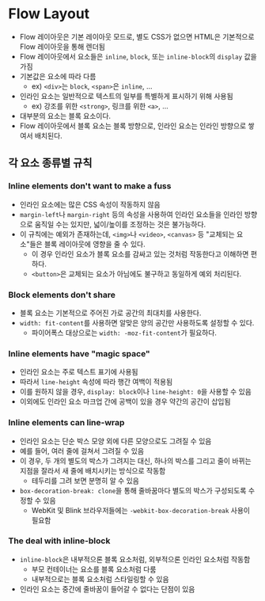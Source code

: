 # Flow Layout

- Flow 레이아웃은 기본 레이아웃 모드로, 별도 CSS가 없으면 HTML은 기본적으로 Flow 레이아웃을 통해 렌더됨
- Flow 레이아웃에서 요소들은 `inline`, `block`, 또는 `inline-block`의 `display` 값을 가짐
- 기본값은 요소에 따라 다름
  - ex) `<div>`는 `block`, `<span>`은 `inline`, ...
- 인라인 요소는 일반적으로 텍스트의 일부를 특별하게 표시하기 위해 사용됨
  - ex) 강조를 위한 `<strong>`, 링크를 위한 `<a>`, ...
- 대부분의 요소는 블록 요소이다.
- Flow 레이아웃에서 블록 요소는 블록 방향으로, 인라인 요소는 인라인 방향으로 쌓여서 배치된다.

## 각 요소 종류별 규칙

### Inline elements don't want to make a fuss

- 인라인 요소에는 많은 CSS 속성이 작동하지 않음
- `margin-left`나 `margin-right` 등의 속성을 사용하여 인라인 요소들을 인라인 방향으로 움직일 수는 있지만, 넓이/높이를 조정하는 것은 불가능하다.
- 이 규칙에는 예외가 존재하는데, `<img>`나 `<video>`, `<canvas>` 등 "교체되는 요소"들은 블록 레이아웃에 영향을 줄 수 있다.
  - 이 경우 인라인 요소가 블록 요소를 감싸고 있는 것처럼 작동한다고 이해하면 편하다.
  - `<button>`은 교체되는 요소가 아님에도 불구하고 동일하게 예외 처리된다.

### Block elements don't share

- 블록 요소는 기본적으로 주어진 가로 공간의 최대치를 사용한다.
- `width: fit-content`를 사용하면 알맞은 양의 공간만 사용하도록 설정할 수 있다.
  - 파이어폭스 대상으로는 `width: -moz-fit-content`가 필요하다.

### Inline elements have "magic space"

- 인라인 요소는 주로 텍스트 표기에 사용됨
- 따라서 `line-height` 속성에 따라 행간 여백이 적용됨
- 이를 원하지 않을 경우, `display: block`이나 `line-height: 0`을 사용할 수 있음
- 이외에도 인라인 요소 마크업 간에 공백이 있을 경우 약간의 공간이 삽입됨

### Inline elements can line-wrap

- 인라인 요소는 단순 박스 모양 외에 다른 모양으로도 그려질 수 있음
- 예를 들어, 여러 줄에 걸쳐서 그려질 수 있음
- 이 경우, 두 개의 별도의 박스가 그려지는 대신, 하나의 박스를 그리고 줄이 바뀌는 지점을 잘라서 새 줄에 배치시키는 방식으로 작동함
  - 테두리를 그려 보면 분명히 알 수 있음
- `box-decoration-break: clone`을 통해 줄바꿈마다 별도의 박스가 구성되도록 수정할 수 있음
  - WebKit 및 Blink 브라우저들에는 `-webkit-box-decoration-break` 사용이 필요함

### The deal with inline-block

- `inline-block`은 내부적으론 블록 요소처럼, 외부적으론 인라인 요소처럼 작동함
  - 부모 컨테이너는 요소를 블록 요소처럼 다룸
  - 내부적으로는 블록 요소처럼 스타일링할 수 있음
- 인라인 요소는 중간에 줄바꿈이 들어갈 수 없다는 단점이 있음
